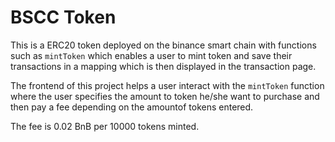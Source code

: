 # BSCC Token
This is a ERC20 token deployed on the binance smart chain with functions such as ```mintToken``` which enables a user to mint token and save their transactions in a mapping which is then displayed in the transaction page.

The frontend of this project helps a user interact with the ```mintToken``` function where the user specifies the amount to token he/she want to purchase and then pay a fee depending on the amountof tokens entered.

The fee is 0.02 BnB per 10000 tokens minted.